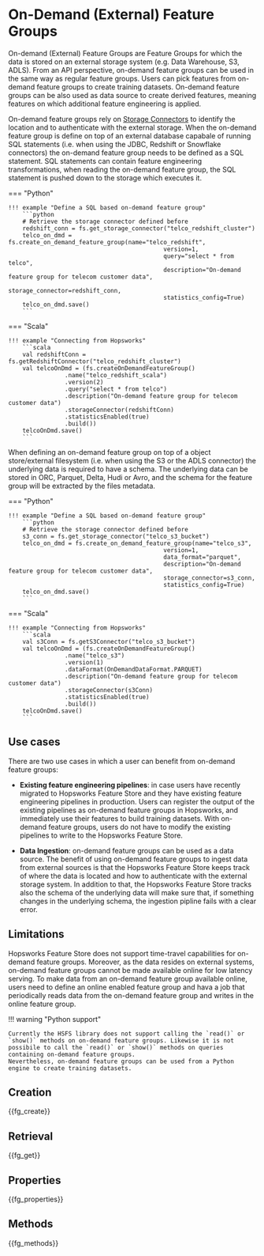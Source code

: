 # On-Demand (External) Feature Groups

On-demand (External) Feature Groups are Feature Groups for which the data is stored on an external storage system (e.g. Data Warehouse, S3, ADLS).
From an API perspective, on-demand feature groups can be used in the same way as regular feature groups. Users can pick features from on-demand feature groups to create training datasets. On-demand feature groups can be also used as data source to create derived features, meaning features on which additional feature engineering is applied.

On-demand feature groups rely on [Storage Connectors](../../integrations/storage-connectors/) to identify the location and to authenticate with the external storage.
When the on-demand feature group is define on top of an external database capabale of running SQL statements (i.e. when using the JDBC, Redshift or Snowflake connectors) the on-demand feature group needs to be defined as a SQL statement. SQL statements can contain feature engineering transformations, when reading the on-demand feature group, the SQL statement is pushed down to the storage which executes it.

=== "Python"

    !!! example "Define a SQL based on-demand feature group"
        ```python
        # Retrieve the storage connector defined before
        redshift_conn = fs.get_storage_connector("telco_redshift_cluster")
        telco_on_dmd = fs.create_on_demand_feature_group(name="telco_redshift",
                                                version=1,
                                                query="select * from telco",
                                                description="On-demand feature group for telecom customer data",
                                                storage_connector=redshift_conn,
                                                statistics_config=True)
        telco_on_dmd.save()
        ```

=== "Scala"

    !!! example "Connecting from Hopsworks"
        ```scala
        val redshiftConn = fs.getRedshiftConnector("telco_redshift_cluster")
        val telcoOnDmd = (fs.createOnDemandFeatureGroup()
                    .name("telco_redshift_scala")
                    .version(2)
                    .query("select * from telco")
                    .description("On-demand feature group for telecom customer data")
                    .storageConnector(redshiftConn)
                    .statisticsEnabled(true)
                    .build())
        telcoOnDmd.save()
        ```


When defining an on-demand feature group on top of a object store/external filesystem (i.e. when using the S3 or the ADLS connector) the underlying data is required to have a schema. The underlying data can be stored in ORC, Parquet, Delta, Hudi or Avro, and the schema for the feature group will be extracted by the files metadata.

=== "Python"

    !!! example "Define a SQL based on-demand feature group"
        ```python
        # Retrieve the storage connector defined before
        s3_conn = fs.get_storage_connector("telco_s3_bucket")
        telco_on_dmd = fs.create_on_demand_feature_group(name="telco_s3",
                                                version=1,
                                                data_format="parquet",
                                                description="On-demand feature group for telecom customer data",
                                                storage_connector=s3_conn,
                                                statistics_config=True)
        telco_on_dmd.save()
        ```

=== "Scala"

    !!! example "Connecting from Hopsworks"
        ```scala
        val s3Conn = fs.getS3Connector("telco_s3_bucket")
        val telcoOnDmd = (fs.createOnDemandFeatureGroup()
                    .name("telco_s3")
                    .version(1)
                    .dataFormat(OnDemandDataFormat.PARQUET)
                    .description("On-demand feature group for telecom customer data")
                    .storageConnector(s3Conn)
                    .statisticsEnabled(true)
                    .build())
        telcoOnDmd.save()
        ```

## Use cases

There are two use cases in which a user can benefit from on-demand feature groups:

- **Existing feature engineering pipelines**: in case users have recently migrated to Hopsworks Feature Store and they have existing feature engineering pipelines in production. Users can register the output of the existing pipelines as on-demand feature groups in Hopsworks, and immediately use their features to build training datasets. With on-demand feature groups, users do not have to modify the existing pipelines to write to the Hopsworks Feature Store.

- **Data Ingestion**: on-demand feature groups can be used as a data source. The benefit of using on-demand feature groups to ingest data from external sources is that the Hopsworks Feature Store keeps track of where the data is located and how to authenticate with the external storage system. In addition to that, the Hopsworks Feature Store tracks also the schema of the underlying data will make sure that, if something changes in the underlying schema, the ingestion pipline fails with a clear error.

## Limitations

Hopsworks Feature Store does not support time-travel capabilities for on-demand feature groups. Moreover, as the data resides on external systems, on-demand feature groups cannot be made available online for low latency serving. To make data from an on-demand feature group available online, users need to define an online enabled feature group and hava a job that periodically reads data from the on-demand feature group and writes in the online feature group.

!!! warning "Python support"

    Currently the HSFS library does not support calling the `read()` or `show()` methods on on-demand feature groups. Likewise it is not possibile to call the `read()` or `show()` methods on queries containing on-demand feature groups.
    Nevertheless, on-demand feature groups can be used from a Python engine to create training datasets.

## Creation

{{fg_create}}

## Retrieval

{{fg_get}}

## Properties

{{fg_properties}}

## Methods

{{fg_methods}}

